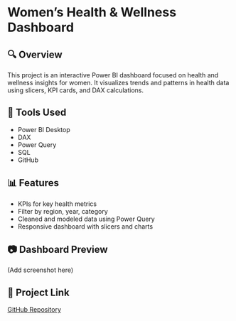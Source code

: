 # Women’s Health & Wellness Dashboard

## 🔍 Overview
This project is an interactive Power BI dashboard focused on health and wellness insights for women. It visualizes trends and patterns in health data using slicers, KPI cards, and DAX calculations.

## 🧰 Tools Used
- Power BI Desktop
- DAX
- Power Query
- SQL
- GitHub

## 📊 Features
- KPIs for key health metrics
- Filter by region, year, category
- Cleaned and modeled data using Power Query
- Responsive dashboard with slicers and charts

## 📷 Dashboard Preview
(Add screenshot here)

## 🔗 Project Link
[GitHub Repository](https://github.com/Navyaammu24/Women-s-Health-Wellness-Dashboard)
